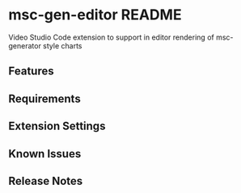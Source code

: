 # msc-gen-editor README

Video Studio Code extension to support in editor rendering of msc-generator style charts

## Features


## Requirements

## Extension Settings


## Known Issues


## Release Notes
